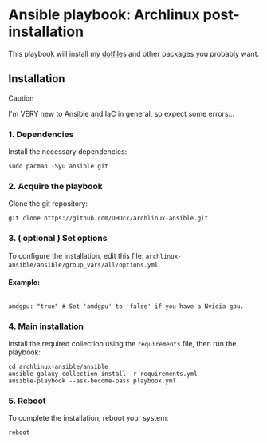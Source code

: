 # Ansible playbook: Archlinux post-installation

This playbook will install my [dotfiles](https://github.com/DHDcc/MyHyprland) and other packages you probably want.


## Installation

> [!CAUTION]
> I'm VERY new to Ansible and IaC in general, so expect some errors...

### 1. Dependencies
Install the necessary dependencies:
```
sudo pacman -Syu ansible git
```

### 2. Acquire the playbook
Clone the git repository:
```
git clone https://github.com/DHDcc/archlinux-ansible.git
```

### 3. ( optional ) Set options
To configure the installation, edit this file: ```archlinux-ansible/ansible/group_vars/all/options.yml```.

#### Example:  
```

amdgpu: "true" # Set 'amdgpu' to 'false' if you have a Nvidia gpu.
```

### 4. Main installation
Install the required collection using the ```requirements``` file, then run the playbook:
```
cd archlinux-ansible/ansible
ansible-galaxy collection install -r requirements.yml
ansible-playbook --ask-become-pass playbook.yml
```

### 5. Reboot
To complete the installation, reboot your system:
```
reboot
```
